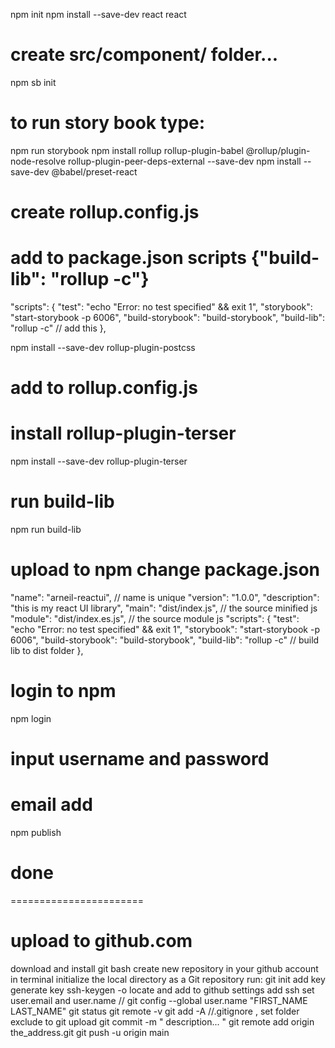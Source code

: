 
npm init
npm install --save-dev react react
 # create src/component/ folder...

npm sb init
 # to run story book type:
npm run storybook
npm install rollup rollup-plugin-babel @rollup/plugin-node-resolve rollup-plugin-peer-deps-external --save-dev
npm install --save-dev @babel/preset-react

# create rollup.config.js
# add to package.json scripts {"build-lib": "rollup -c"}
  "scripts": {
    "test": "echo \"Error: no test specified\" && exit 1",
    "storybook": "start-storybook -p 6006",
    "build-storybook": "build-storybook",
    "build-lib": "rollup -c" // add this
  },


npm install --save-dev rollup-plugin-postcss
 # add to rollup.config.js
 # install rollup-plugin-terser

npm install --save-dev rollup-plugin-terser

 # run build-lib

npm run build-lib

# upload to npm change package.json
 "name": "arneil-reactui", // name is unique
  "version": "1.0.0",
  "description": "this is my react UI library",
  "main": "dist/index.js", // the source minified js
  "module": "dist/index.es.js", // the source module js
  "scripts": {
    "test": "echo \"Error: no test specified\" && exit 1",
    "storybook": "start-storybook -p 6006",
    "build-storybook": "build-storybook",
    "build-lib": "rollup -c" // build lib to dist folder
  },

  # login to npm
   npm login
   # input username and password
   # email add
   npm publish
   # done
   =======================
   # upload to github.com
   download and install git bash
   create new repository in your github account
   in terminal
   initialize the local directory as a Git repository
   run:
    git init
    add key generate key
 ssh-keygen -o
    locate and add to github settings add ssh
    set user.email and user.name // git config --global user.name "FIRST_NAME LAST_NAME"
    git status
    git remote -v
    git add -A //.gitignore , set folder exclude to git upload
    git commit -m " description... "
    git remote add origin the_address.git
    git push -u origin main
